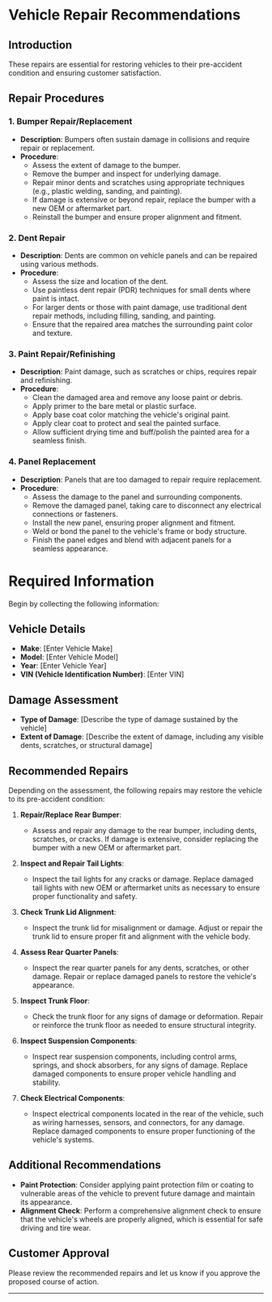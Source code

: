# Vehicle Repair Recommendations
## Introduction
These repairs are essential for restoring vehicles to their pre-accident condition and ensuring customer satisfaction.

## Repair Procedures

### 1. Bumper Repair/Replacement
- **Description**: Bumpers often sustain damage in collisions and require repair or replacement.
- **Procedure**:
  - Assess the extent of damage to the bumper.
  - Remove the bumper and inspect for underlying damage.
  - Repair minor dents and scratches using appropriate techniques (e.g., plastic welding, sanding, and painting).
  - If damage is extensive or beyond repair, replace the bumper with a new OEM or aftermarket part.
  - Reinstall the bumper and ensure proper alignment and fitment.

### 2. Dent Repair
- **Description**: Dents are common on vehicle panels and can be repaired using various methods.
- **Procedure**:
  - Assess the size and location of the dent.
  - Use paintless dent repair (PDR) techniques for small dents where paint is intact.
  - For larger dents or those with paint damage, use traditional dent repair methods, including filling, sanding, and painting.
  - Ensure that the repaired area matches the surrounding paint color and texture.

### 3. Paint Repair/Refinishing
- **Description**: Paint damage, such as scratches or chips, requires repair and refinishing.
- **Procedure**:
  - Clean the damaged area and remove any loose paint or debris.
  - Apply primer to the bare metal or plastic surface.
  - Apply base coat color matching the vehicle's original paint.
  - Apply clear coat to protect and seal the painted surface.
  - Allow sufficient drying time and buff/polish the painted area for a seamless finish.

### 4. Panel Replacement
- **Description**: Panels that are too damaged to repair require replacement.
- **Procedure**:
  - Assess the damage to the panel and surrounding components.
  - Remove the damaged panel, taking care to disconnect any electrical connections or fasteners.
  - Install the new panel, ensuring proper alignment and fitment.
  - Weld or bond the panel to the vehicle's frame or body structure.
  - Finish the panel edges and blend with adjacent panels for a seamless appearance.




# Required Information
Begin by collecting the following information:
## Vehicle Details
- **Make**: [Enter Vehicle Make]
- **Model**: [Enter Vehicle Model]
- **Year**: [Enter Vehicle Year]
- **VIN (Vehicle Identification Number)**: [Enter VIN]

## Damage Assessment
- **Type of Damage**: [Describe the type of damage sustained by the vehicle]
- **Extent of Damage**: [Describe the extent of damage, including any visible dents, scratches, or structural damage]

## Recommended Repairs
Depending on the assessment, the following repairs may restore the vehicle to its pre-accident condition:

1. **Repair/Replace Rear Bumper**:
   - Assess and repair any damage to the rear bumper, including dents, scratches, or cracks. If damage is extensive, consider replacing the bumper with a new OEM or aftermarket part.

2. **Inspect and Repair Tail Lights**:
   - Inspect the tail lights for any cracks or damage. Replace damaged tail lights with new OEM or aftermarket units as necessary to ensure proper functionality and safety.

3. **Check Trunk Lid Alignment**:
   - Inspect the trunk lid for misalignment or damage. Adjust or repair the trunk lid to ensure proper fit and alignment with the vehicle body.

4. **Assess Rear Quarter Panels**:
   - Inspect the rear quarter panels for any dents, scratches, or other damage. Repair or replace damaged panels to restore the vehicle's appearance.

5. **Inspect Trunk Floor**:
   - Check the trunk floor for any signs of damage or deformation. Repair or reinforce the trunk floor as needed to ensure structural integrity.

6. **Inspect Suspension Components**:
   - Inspect rear suspension components, including control arms, springs, and shock absorbers, for any signs of damage. Replace damaged components to ensure proper vehicle handling and stability.

7. **Check Electrical Components**:
   - Inspect electrical components located in the rear of the vehicle, such as wiring harnesses, sensors, and connectors, for any damage. Replace damaged components to ensure proper functioning of the vehicle's systems.

## Additional Recommendations
- **Paint Protection**: Consider applying paint protection film or coating to vulnerable areas of the vehicle to prevent future damage and maintain its appearance.
- **Alignment Check**: Perform a comprehensive alignment check to ensure that the vehicle's wheels are properly aligned, which is essential for safe driving and tire wear.

## Customer Approval
Please review the recommended repairs and let us know if you approve the proposed course of action. 

---
